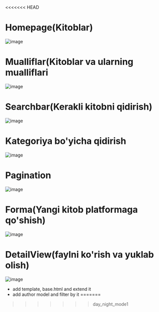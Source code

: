 <<<<<<< HEAD
# Homepage(Kitoblar)

![image](https://github.com/0101mirabror/freebooksplatform/assets/99737165/a29aae2f-0205-4acf-a5bb-d85cc4635277)

# Mualliflar(Kitoblar va ularning mualliflari

![image](https://github.com/0101mirabror/freebooksplatform/assets/99737165/4a250c33-abc3-4738-b81e-bdfc2df653a4)

# Searchbar(Kerakli kitobni qidirish)

![image](https://github.com/0101mirabror/freebooksplatform/assets/99737165/6e66b570-4d2b-4e45-ada1-567d75c9ceed)

# Kategoriya bo'yicha qidirish

![image](https://github.com/0101mirabror/freebooksplatform/assets/99737165/8924c283-4405-42b5-8303-ede5be6b1bf8)

# Pagination

![image](https://github.com/0101mirabror/freebooksplatform/assets/99737165/81c442d5-00ee-4554-b8fb-07a443cc6d70)

# Forma(Yangi kitob platformaga qo'shish)

![image](https://github.com/0101mirabror/freebooksplatform/assets/99737165/5501bacc-5270-407e-a812-73a44ce597b3)

# DetailView(faylni ko'rish va yuklab olish)
![image](https://github.com/0101mirabror/freebooksplatform/assets/99737165/e6198fda-7892-43a6-b960-d1a60ac6b797)


- add template, base.html and extend it
- add author model and filter by it
=======
>>>>>>> day_night_mode1
